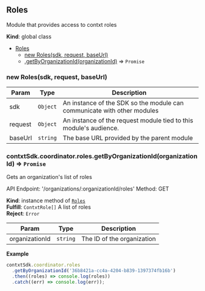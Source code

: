 <a name="Roles"></a>

## Roles
Module that provides access to contxt roles

**Kind**: global class  

* [Roles](#Roles)
    * [new Roles(sdk, request, baseUrl)](#new_Roles_new)
    * [.getByOrganizationId(organizationId)](#Roles+getByOrganizationId) ⇒ <code>Promise</code>

<a name="new_Roles_new"></a>

### new Roles(sdk, request, baseUrl)

| Param | Type | Description |
| --- | --- | --- |
| sdk | <code>Object</code> | An instance of the SDK so the module can communicate with other modules |
| request | <code>Object</code> | An instance of the request module tied to this module's audience. |
| baseUrl | <code>string</code> | The base URL provided by the parent module |

<a name="Roles+getByOrganizationId"></a>

### contxtSdk.coordinator.roles.getByOrganizationId(organizationId) ⇒ <code>Promise</code>
Gets an organization's list of roles

API Endpoint: '/organizations/:organizationId/roles'
Method: GET

**Kind**: instance method of [<code>Roles</code>](#Roles)  
**Fulfill**: <code>ContxtRole[]</code> A list of roles  
**Reject**: <code>Error</code>  

| Param | Type | Description |
| --- | --- | --- |
| organizationId | <code>string</code> | The ID of the organization |

**Example**  
```js
contxtSdk.coordinator.roles
  .getByOrganizationId('36b8421a-cc4a-4204-b839-1397374fb16b')
  .then((roles) => console.log(roles))
  .catch((err) => console.log(err));
```
